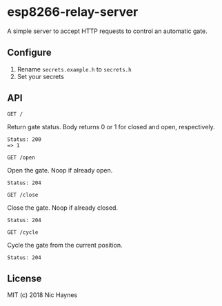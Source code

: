 # esp8266-relay-server

A simple server to accept HTTP requests to control an automatic gate.

## Configure

1. Rename `secrets.example.h` to `secrets.h`
2. Set your secrets

## API

`GET /`

Return gate status. Body returns 0 or 1 for closed and open, respectively.

    Status: 200
    => 1

`GET /open`

Open the gate. Noop if already open.

    Status: 204

`GET /close`

Close the gate. Noop if already closed.

    Status: 204

`GET /cycle`

Cycle the gate from the current position.

    Status: 204

## License

MIT (c) 2018 Nic Haynes
